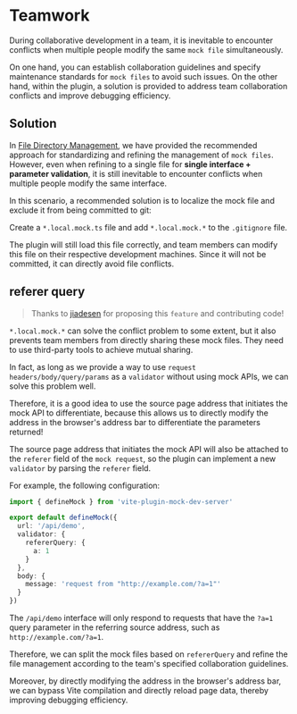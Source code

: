 # Teamwork

During collaborative development in a team, it is inevitable to encounter conflicts when multiple people modify the same `mock file` simultaneously.

On one hand, you can establish collaboration guidelines and specify maintenance standards for `mock files` to avoid such issues.
On the other hand, within the plugin, a solution is provided to address team collaboration conflicts and improve debugging efficiency.

## Solution

In [File Directory Management](/guide/file-management), we have provided the recommended approach for standardizing and refining the management of `mock files`. However, even when refining to a single file for **single interface + parameter validation**, it is still inevitable to encounter conflicts when multiple people modify the same interface.

In this scenario, a recommended solution is to localize the mock file and exclude it from being committed to git:

Create a `*.local.mock.ts` file and add `*.local.mock.*` to the `.gitignore` file.

The plugin will still load this file correctly, and team members can modify this file on their respective development machines. Since it will not be committed, it can directly avoid file conflicts.

## referer query

> Thanks to [jiadesen](https://github.com/jiadesen) for proposing this `feature` and contributing code!

`*.local.mock.*` can solve the conflict problem to some extent, but it also prevents team members from directly sharing these mock files. They need to use third-party tools to achieve mutual sharing.

In fact, as long as we provide a way to use `request headers/body/query/params` as a `validator` without using mock APIs, we can solve this problem well.

Therefore, it is a good idea to use the source page address that initiates the mock API to differentiate, because this allows us to directly modify the address in the browser's address bar to differentiate the parameters returned!

The source page address that initiates the mock API will also be attached to the `referer` field of the `mock request`, so the plugin can implement a new `validator` by parsing the `referer` field.

For example, the following configuration:

``` ts
import { defineMock } from 'vite-plugin-mock-dev-server'

export default defineMock({
  url: '/api/demo',
  validator: {
    refererQuery: {
      a: 1
    }
  },
  body: {
    message: 'request from "http://example.com/?a=1"'
  }
})
```

The `/api/demo` interface will only respond to requests that have the `?a=1` query parameter in the referring source address, such as `http://example.com/?a=1`.

Therefore, we can split the mock files based on `refererQuery` and refine the file management according to the team's specified collaboration guidelines.

Moreover, by directly modifying the address in the browser's address bar, we can bypass Vite compilation and directly reload page data, thereby improving debugging efficiency.
